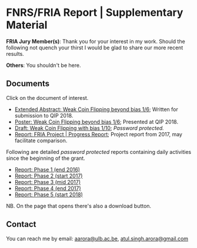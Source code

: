 # FNRS/FRIA Report | Supplementary Material

**FRIA Jury Member(s)**: Thank you for your interest in my work. Should the following not quench your thirst I would be glad to share our more recent results.

**Others**: You shouldn't be here.

## Documents

Click on the document of interest. 

* [Extended Abstract: Weak Coin Flipping beyond bias 1/6](./files/QIP_abstract_WCF_1by10_jEdit2.pdf); Written for submission to QIP 2018.
* [Poster: Weak Coin Flipping beyond bias 1/6](./files/QIPposter.pdf); Presented at QIP 2018.
* [Draft: Weak Coin Flipping with bias 1/10](./files/WCF_1by10_locked.pdf); *Password protected.*
* [Report: FRIA Project | Progress Report](./files/ProgressReportFRIA1.pdf); Project report from 2017, may facilitate comparison.

Following are detailed *password protected* reports containing daily activities since the beginning of the grant.

* [Report: Phase 1 (end 2016)](./files/progressReport_locked.pdf)
* [Report: Phase 2 (start 2017)](./files/progressReport2_locked.pdf)
* [Report: Phase 3 (mid 2017)](./files/progressReport3_locked.pdf)
* [Report: Phase 4 (end 2017)](./files/progressReport4_locked.pdf)
* [Report: Phase 5 (start 2018)](./files/progressReport5_locked.pdf)

NB. On the page that opens there's also a download button.

## Contact
You can reach me by email: aarora@ulb.ac.be, atul.singh.arora@gmail.com